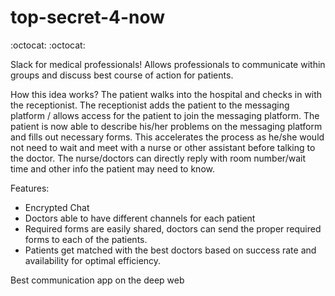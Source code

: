 # top-secret-4-now
:octocat: 
:octocat:

Slack for medical professionals! 
Allows professionals to communicate within groups and discuss best course of action for patients.

How this idea works? 
The patient walks into the hospital and checks in with the receptionist. 
The receptionist adds the patient to the messaging platform / allows access for the patient to join the messaging platform. 
The patient is now able to describe his/her problems on the messaging platform and fills out necessary forms. 
This accelerates the process as he/she would not need to wait and meet with a nurse or other assistant before talking to the doctor. The nurse/doctors can directly reply with room number/wait time and other info the patient may need to know. 

Features:
* Encrypted Chat
* Doctors able to have different channels for each patient
* Required forms are easily shared, doctors can send the proper required forms to each of the patients. 
* Patients get matched with the best doctors based on success rate and availability for optimal efficiency.

Best communication app on the deep web

